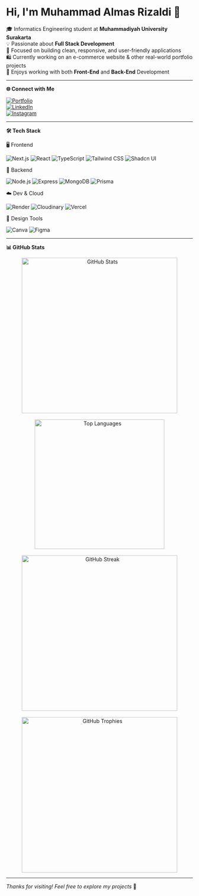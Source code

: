 # Hi, I'm Muhammad Almas Rizaldi 👋

🎓 Informatics Engineering student at **Muhammadiyah University Surakarta**  
💡 Passionate about **Full Stack Development**  
🧠 Focused on building clean, responsive, and user-friendly applications  
🛍️ Currently working on an e-commerce website & other real-world portfolio projects  
🎨 Enjoys working with both **Front-End** and **Back-End** Development

---

**🌐 Connect with Me**

[![Portfolio](https://img.shields.io/badge/Website-12100E?style=for-the-badge&logo=vercel&logoColor=white)](https://almasrzld-portofolio.vercel.app)  
[![LinkedIn](https://img.shields.io/badge/LinkedIn-0077B5?style=for-the-badge&logo=linkedin&logoColor=white)](https://linkedin.com/in/almas-rizaldi-816812300)  
[![Instagram](https://img.shields.io/badge/Instagram-E4405F?style=for-the-badge&logo=instagram&logoColor=white)](https://instagram.com/almsrzld16)

---

**🛠 Tech Stack**

🖥 Frontend

![Next.js](https://img.shields.io/badge/Next.js-000000?style=for-the-badge&logo=next.js&logoColor=white)
![React](https://img.shields.io/badge/React-61DAFB?style=for-the-badge&logo=react&logoColor=black)
![TypeScript](https://img.shields.io/badge/TypeScript-3178C6?style=for-the-badge&logo=typescript&logoColor=white)
![Tailwind CSS](https://img.shields.io/badge/Tailwind_CSS-06B6D4?style=for-the-badge&logo=tailwind-css&logoColor=white)
![Shadcn UI](https://img.shields.io/badge/Shadcn_UI-111827?style=for-the-badge&logo=vercel&logoColor=white)

🧠 Backend

![Node.js](https://img.shields.io/badge/Node.js-339933?style=for-the-badge&logo=node.js&logoColor=white)
![Express](https://img.shields.io/badge/Express-404D59?style=for-the-badge&logo=express&logoColor=white)
![MongoDB](https://img.shields.io/badge/MongoDB-47A248?style=for-the-badge&logo=mongodb&logoColor=white)
![Prisma](https://img.shields.io/badge/Prisma-0C344B?style=for-the-badge&logo=prisma&logoColor=white)

☁️ Dev & Cloud

![Render](https://img.shields.io/badge/Render-00979D?style=for-the-badge&logo=render&logoColor=white)
![Cloudinary](https://img.shields.io/badge/Cloudinary-F2B33D?style=for-the-badge&logo=cloudinary&logoColor=white)
![Vercel](https://img.shields.io/badge/Vercel-000000?style=for-the-badge&logo=vercel&logoColor=white)

🎨 Design Tools

![Canva](https://img.shields.io/badge/Canva-00C4CC?style=for-the-badge&logo=canva&logoColor=white)
![Figma](https://img.shields.io/badge/Figma-F24E1E?style=for-the-badge&logo=figma&logoColor=white)

---

**📊 GitHub Stats**

<p align="center" dir="auto">
  <img src="https://github-readme-stats.vercel.app/api?username=almasrzld&show_icons=true&theme=radical&hide_border=true" alt="GitHub Stats" width="420" />
  <br /><br />
  <img src="https://github-readme-stats.vercel.app/api/top-langs/?username=almasrzld&layout=compact&theme=radical&hide_border=true" alt="Top Languages" width="350" />
  <br /><br />
  <img src="https://github-readme-streak-stats.herokuapp.com?user=almasrzld&theme=radical&hide_border=true" alt="GitHub Streak" width="420" />
  <br /><br />
  <img src="https://github-profile-trophy.vercel.app/?username=almasrzld&theme=radical&column=2&margin-w=10&margin-h=15" alt="GitHub Trophies" width="420" />
</p>

---

_Thanks for visiting! Feel free to explore my projects_ 🌟
